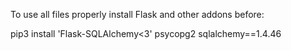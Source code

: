 To use all files properly install Flask and other addons before:

pip3 install 'Flask-SQLAlchemy<3' psycopg2 sqlalchemy==1.4.46